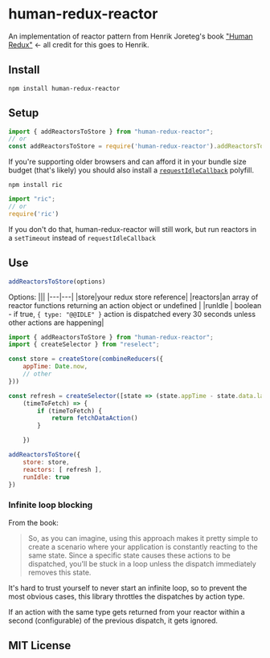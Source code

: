 # human-redux-reactor

An implementation of reactor pattern from Henrik Joreteg's book ["Human Redux"](https://reduxbook.com/) <- all credit for this goes to Henrik.

## Install

```
npm install human-redux-reactor
```

## Setup

```js
import { addReactorsToStore } from "human-redux-reactor";
// or
const addReactorsToStore = require('human-redux-reactor').addReactorsToStore
```

If you're supporting older browsers and can afford it in your bundle size budget (that's likely) you should also install a [`requestIdleCallback`](https://developer.mozilla.org/en-US/docs/Web/API/Window/requestIdleCallback) polyfill.

```
npm install ric
```
```js
import "ric";
// or
require('ric')
```

If you don't do that, human-redux-reactor will still work, but run reactors in a `setTimeout` instead of `requestIdleCallback`

## Use

```js
addReactorsToStore(options)
```

Options:
|||
|---|---|
|store|your redux store reference|
|reactors|an array of reactor functions returning an action object or undefined |
|runIdle | boolean - if true, `{ type: "@@IDLE" }` action is dispatched every 30 seconds unless other actions are happening|


```js
import { addReactorsToStore } from "human-redux-reactor";
import { createSelector } from "reselect";

const store = createStore(combineReducers({
    appTime: Date.now,
    // other
}))

const refresh = createSelector([state => (state.appTime - state.data.lastFetch > 60000)],
    (timeToFetch) => {
        if (timeToFetch) {
            return fetchDataAction()
        }

    })

addReactorsToStore({
    store: store,
    reactors: [ refresh ],
    runIdle: true
})
```

### Infinite loop blocking

From the book:
> So,	as	you	can	imagine,	using	this	approach	makes	it	pretty	simple	to	create	a	scenario	where	your
application	is	constantly	reacting	to	the	same	state.	Since	a	specific	state	causes	these	actions	to	be	dispatched,
you'll	be	stuck	in	a	loop	unless	the	dispatch	immediately	removes	this	state.

It's hard to trust yourself to never start an infinite loop, so to prevent the most obvious cases, this library throttles the dispatches by action type.

If an action with the same type gets returned from your reactor within a second (configurable) of the previous dispatch, it gets ignored.

## MIT License